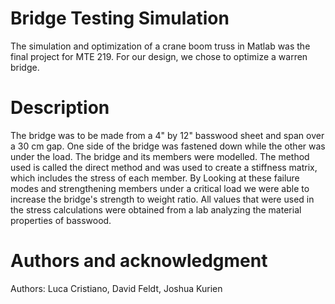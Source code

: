 # Bridge Testing Simulation
The simulation and optimization of a crane boom truss in Matlab was the final project for MTE 219. For our design, we chose to optimize a warren bridge.

# Description
The bridge was to be made from a 4" by 12" basswood sheet and span over a 30 cm gap. One side of the bridge was fastened down while the other was under the load. The bridge and its members were modelled. The method used is called the direct method and was used to create a stiffness matrix, which includes the stress of each member. By Looking at these failure modes and strengthening members under a critical load we were able to increase the bridge's strength to weight ratio. All values that were used in the stress calculations were obtained from a lab analyzing the material properties of basswood.

# Authors and acknowledgment
Authors: Luca Cristiano, David Feldt, Joshua Kurien
